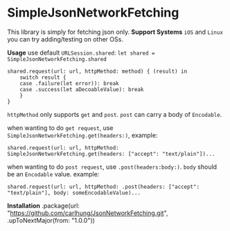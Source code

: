 
# SimpleJsonNetworkFetching

This library is simply for fetching json only.
**Support Systems**
`iOS` and `Linux`
you can try adding/testing on other OSs.

**Usage**
use default `URLSession.shared`:
`let shared = SimpleJsonNetworkFetching.shared`

    shared.request(url: url, httpMethod: method) { (result) in
        switch result {
        case .failure(let error)): break
        case .success(let aDecoableValue): break
        }
    }
`httpMethod` only supports `get` and `post`. `post` can carry a body of `Encodable`.

when wanting to do `get request`, use `SimpleJsonNetworkFetching.get(headers:)`, example:

    shared.request(url: url, httpMethod: SimpleJsonNetworkFetching.get(headers: ["accept": "text/plain"])...
    
when wanting to do `post request`, use `.post(headers:body:)`. `body` should be an `Encodable` value. example:

    shared.request(url: url, httpMethod: .post(headers: ["accept": "text/plain"], body: someEncodableValue)...

**Installation**
    .package(url: "https://github.com/carlhung/JsonNetworkFetching.git", .upToNextMajor(from: "1.0.0"))
